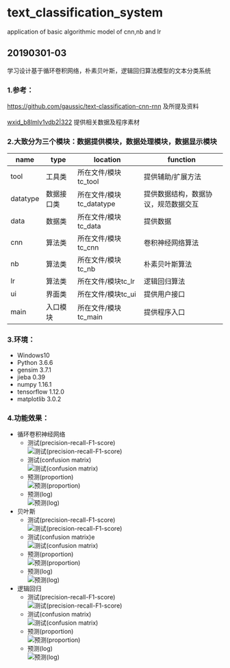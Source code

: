 # text_classification_system
application of basic algorithmic model of cnn,nb and lr
## 20190301-03
学习设计基于循环卷积网络，朴素贝叶斯，逻辑回归算法模型的文本分类系统
### 1.参考：
https://github.com/gaussic/text-classification-cnn-rnn 及所提及资料<br>	
[wxid_b8lmlv1vdb2|322](https://github.com/zjfjf/text_classification_system/blob/master/tc_all/old20190213) 提供相关数据及程序素材
### 2.大致分为三个模块：数据提供模块，数据处理模块，数据显示模块
|name|type|location|function|
|--|--|--|--|
|tool|工具类|所在文件/模块tc_tool|提供辅助/扩展方法|
|datatype|数据接口类|所在文件/模块tc_datatype|提供数据结构，数据协议，规范数据交互|
|data|数据类|所在文件/模块tc_data|提供数据|
|cnn|算法类|所在文件/模块tc_cnn|卷积神经网络算法|
|nb|算法类|所在文件/模块tc_nb|朴素贝叶斯算法|
|lr|算法类|所在文件/模块tc_lr|逻辑回归算法|
|ui|界面类|所在文件/模块tc_ui|提供用户接口|
|main|入口模块|所在文件/模块tc_main|提供程序入口|
### 3.环境：
* Windows10
* Python 3.6.6
* gensim 3.7.1
* jieba 0.39
* numpy 1.16.1
* tensorflow 1.12.0
* matplotlib 3.0.2 
### 4.功能效果：
* 循环卷积神经网络<br>
  * 测试(precision-recall-F1-score)<br>
![](https://github.com/zjfjf/text_classification_system/blob/master/tc_all/data/example/ex_cnn_test_mtx.png "测试(precision-recall-F1-score)")<br>
  * 测试(confusion matrix)<br>
![](https://github.com/zjfjf/text_classification_system/blob/master/tc_all/data/example/ex_cnn_test_report.png "测试(confusion matrix)")<br>
  * 预测(proportion)<br>
![](https://github.com/zjfjf/text_classification_system/blob/master/tc_all/data/example/ex_cnn_pred.png "预测(proportion)") <br>
  * 预测(log)<br>
![](https://github.com/zjfjf/text_classification_system/blob/master/tc_all/data/example/ex_cnn_pred_log.PNG "预测(log)")<br>	
* 贝叶斯<br>
  * 测试(precision-recall-F1-score)<br>
![](https://github.com/zjfjf/text_classification_system/blob/master/tc_all/data/example//ex_nb_test_mtx.png "测试(precision-recall-F1-score)")<br>
  * 测试(confusion matrix)e<br>
![](https://github.com/zjfjf/text_classification_system/blob/master/tc_all/data/example/ex_nb_test_report.png "测试(confusion matrix)")<br>
  * 预测(proportion)<br>
![](https://github.com/zjfjf/text_classification_system/blob/master/tc_all/data/example/ex_nb_pred.png "预测(proportion)")<br>
  * 预测(log)<br>
![](https://github.com/zjfjf/text_classification_system/blob/master/tc_all/data/example/ex_nb_pred_log.PNG "预测(log)")<br>	
* 逻辑回归<br>
  * 测试(precision-recall-F1-score)<br>
![](https://github.com/zjfjf/text_classification_system/blob/master/tc_all/data/example/ex_lr_test_mtx.png "测试(precision-recall-F1-score)")<br>
  * 测试(confusion matrix)<br>
![](https://github.com/zjfjf/text_classification_system/blob/master/tc_all/data/example/ex_lr_test_report.png "测试(confusion matrix)")<br>
  * 预测(proportion)<br>
![](https://github.com/zjfjf/text_classification_system/blob/master/tc_all/data/example/ex_lr_pred.png "预测(proportion)")<br>
  * 预测(log)<br>
![](https://github.com/zjfjf/text_classification_system/blob/master/tc_all/data/example/ex_lr_pred_log.PNG "预测(log)")<br>

